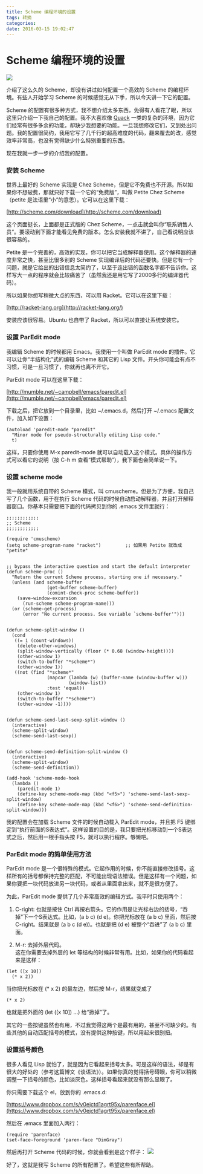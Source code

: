 ```yaml
---
title: Scheme 编程环境的设置
tags: 转摘
categories: 
date: 2016-03-15 19:02:47
---
```


# Scheme 编程环境的设置

![](http://www.yinwang.org/images/paredit1.gif)

介绍了这么久的 Scheme，却没有讲过如何配置一个高效的 Scheme 的编程环境。有些人开始学习 Scheme 的时候感觉无从下手，所以今天讲一下它的配置。

Scheme 的配置有很多种方式，我不想介绍太多东西，免得有人看花了眼，所以这里只介绍一下我自己的配置。我不大喜欢像 [Quack](http://www.neilvandyke.org/quack) 一类的复杂的环境，因为它们经常有很多多余的功能，却缺少我想要的功能。一旦我想修改它们，又到处出问题。我的配置很简约，我用它写了几千行的超高难度的代码，翻来覆去的改，感觉效率非常高，也没有觉得缺少什么特别重要的东西。
<!--more-->

现在我就一步一步的介绍我的配置。

### 安装 Scheme

世界上最好的 Scheme 实现是 Chez Scheme，但是它不免费也不开源。所以如果你不想破费，那就只好下载一个它的“免费版”，叫做 Petite Chez Scheme（petite 是法语里“小”的意思）。它可以在这里下载：

[http://scheme.com/download](http://scheme.com/download)


这个页面挺长，上面都是正式版的 Chez Scheme，一点击就会叫你“联系销售人员”。要滚动到下面才能看见免费的版本。怎么安装我就不讲了，自己看说明应该很容易的。

Petite 是一个完善的，高效的实现，你可以把它当成解释器使用。这个解释器的速度非常之快，甚至比很多别的 Scheme 实现编译后的代码还要快。但是它有一个问题，就是它给出的出错信息太简约了，以至于连出错的函数名字都不告诉你。这样写大一点的程序就会比较痛苦了（虽然我还是用它写了2000多行的编译器代码）。

所以如果你想写稍微大点的东西，可以用 Racket。它可以在这里下载：

[http://racket-lang.org](http://racket-lang.org/)

安装应该很容易。Ubuntu 也自带了 Racket，所以可以直接让系统安装它。


### 设置 ParEdit mode
我编辑 Scheme 的时候都用 Emacs。我使用一个叫做 ParEdit mode 的插件。它可以让你“半结构化”式的编辑 Scheme 和其它的 Lisp 文件。开头你可能会有点不习惯，可是一旦习惯了，你就再也离不开它。

ParEdit mode 可以在这里下载：

[http://mumble.net/~campbell/emacs/paredit.el](http://mumble.net/~campbell/emacs/paredit.el)

下载之后，把它放到一个目录里，比如 ~/.emacs.d，然后打开 ~/.emacs 配置文件，加入如下设置：
```
(autoload 'paredit-mode "paredit"
  "Minor mode for pseudo-structurally editing Lisp code."
  t)
```
这样，只要你使用 M-x paredit-mode 就可以自动载入这个模式。具体的操作方式可以看它的说明（按 C-h m 查看“模式帮助”），我下面也会简单说一下。

### 设置 scheme mode

我一般就用系统自带的 Scheme 模式，叫 cmuscheme。但是为了方便，我自己写了几个函数，用于在执行 Scheme 代码的时候自动启动解释器，并且打开解释器窗口。你基本只需要把下面的代码拷贝到你的 .emacs 文件里就行：
```
;;;;;;;;;;;;
;; Scheme 
;;;;;;;;;;;;

(require 'cmuscheme)
(setq scheme-program-name "racket")         ;; 如果用 Petite 就改成 "petite"


;; bypass the interactive question and start the default interpreter
(defun scheme-proc ()
  "Return the current Scheme process, starting one if necessary."
  (unless (and scheme-buffer
               (get-buffer scheme-buffer)
               (comint-check-proc scheme-buffer))
    (save-window-excursion
      (run-scheme scheme-program-name)))
  (or (scheme-get-process)
      (error "No current process. See variable `scheme-buffer'")))


(defun scheme-split-window ()
  (cond
   ((= 1 (count-windows))
    (delete-other-windows)
    (split-window-vertically (floor (* 0.68 (window-height))))
    (other-window 1)
    (switch-to-buffer "*scheme*")
    (other-window 1))
   ((not (find "*scheme*"
               (mapcar (lambda (w) (buffer-name (window-buffer w)))
                       (window-list))
               :test 'equal))
    (other-window 1)
    (switch-to-buffer "*scheme*")
    (other-window -1))))


(defun scheme-send-last-sexp-split-window ()
  (interactive)
  (scheme-split-window)
  (scheme-send-last-sexp))


(defun scheme-send-definition-split-window ()
  (interactive)
  (scheme-split-window)
  (scheme-send-definition))

(add-hook 'scheme-mode-hook
  (lambda ()
    (paredit-mode 1)
    (define-key scheme-mode-map (kbd "<f5>") 'scheme-send-last-sexp-split-window)
    (define-key scheme-mode-map (kbd "<f6>") 'scheme-send-definition-split-window)))
```
我的配置会在加载 Scheme 文件的时候自动载入 ParEdit mode，并且把 F5 键绑定到“执行前面的S表达式”。这样设置的目的是，我只要把光标移动到一个S表达式之后，然后用一根手指头按 F5，就可以执行程序。够懒吧。

### ParEdit mode 的简单使用方法

ParEdit mode 是一个很特殊的模式。它起作用的时候，你不能直接修改括号。这样所有的括号都保持完整的匹配，不可能出现语法错误。但是这样有一个问题，如果你要把一块代码放进另一块代码，或者从里面拿出来，就不是很方便了。

为此，ParEdit mode 提供了几个非常高效的编辑方式。我平时只使用两个：
1.	C-right: 也就是按住 Ctrl 再按右箭头。它的作用是让光标右边的括号，“吞掉”下一个S表达式。比如，(a b c) (d e)。你把光标放在 (a b c) 里面，然后按 C-right。结果就是 (a b c (d e))。也就是把 (d e) 被整个“吞进”了 (a b c) 里面。

2.	M-r: 去掉外层代码。<br />这在你需要去掉外层的 let 等结构的时候非常有用。比如，如果你的代码看起来是这样：
```
(let ([x 10])
  (* x 2))
```
当你把光标放在 (* x 2) 的最左边，然后按 M-r，结果就变成了
```
(* x 2)
```

也就是把外面的 (let ([x 10]) ...) 给“掀掉”了。

其它的一些按键虽然也有用，不过我觉得这两个是最有用的，甚至不可缺少的。有些其他的自动匹配括号的模式，没有提供这种按键，所以用起来很别扭。

### 设置括号颜色
很多人看见 Lisp 就怕了，就是因为它看起来括号太多。可是这样的语法，却是有很大的好处的（参考这篇博文《谈语法》）。如果你真的觉得括号碍眼，你可以稍微调整一下括号的颜色，比如淡灰色。这样括号看起来就没有那么显眼了。

你只需要下载这个 el，放到你的 .emacs.d:

[https://www.dropbox.com/s/v0ejctd1agrt95x/parenface.el](https://www.dropbox.com/s/v0ejctd1agrt95x/parenface.el)

然后在 .emacs 里面加入两行：
```
(require 'parenface)
(set-face-foreground 'paren-face "DimGray")
```
然后再打开 Scheme 代码的时候，你就会看到是这个样子：
![](http://www.yinwang.org/images/scheme-paren.jpeg)

好了，这就是我写 Scheme 的所有配置了。希望这些有所帮助。
